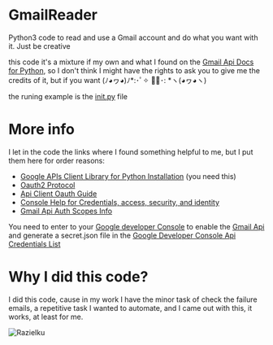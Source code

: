 # GmailReader
Python3 code to read and use a Gmail account and do what you want with it. Just be creative

this code it's a mixture if my own and what I found on the [Gmail Api Docs for Python](https://developers.google.com/gmail/api/quickstart/python), so I don't think I might have the rights to ask you to give me the credits of it, but if you want (ﾉ◕ヮ◕)ﾉ*:･ﾟ✧ ✧ﾟ･: *ヽ(◕ヮ◕ヽ)

the runing example is the [init.py](https://github.com/razielku/GmailReader/blob/master/init.py) file
# More info
I let in the code the links where I found something helpful to me, but I put them here for order reasons:
 - [Google APIs Client Library for Python Installation](https://developers.google.com/api-client-library/python/start/installation) (you need this)
 - [Oauth2 Protocol](https://developers.google.com/identity/protocols/OAuth2)
 - [Api Client Oauth Guide](https://developers.google.com/api-client-library/python/guide/aaa_oauth)
 - [Console Help for Credentials, access, security, and identity](https://support.google.com/cloud/answer/6158857?hl=en&ref_topic=6262490)
 - [Gmail Api Auth Scopes Info](https://developers.google.com/gmail/api/auth/scopes#gmail_scopes)
  
You need to enter to your [Google developer Console](https://console.developers.google.com) to enable the [Gmail Api](https://console.developers.google.com/apis/api/gmail/overview) and generate a secret.json file in the [Google Developer Console Api Credentials List](https://console.developers.google.com/apis/credentials)

# Why I did this code?
I did this code, cause in my work I have the minor task of check the failure emails, a repetitive task I wanted to automate, and I came out with this, it works, at least for me.

![Razielku](https://avatars3.githubusercontent.com/u/16324160?v=3&s=96)
